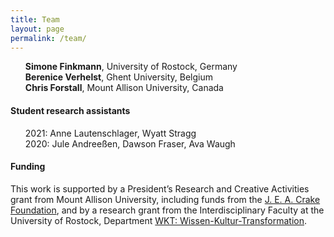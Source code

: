 ```yaml
---
title: Team
layout: page
permalink: /team/
---
```


<ul style="list-style-type: none">
  <li><strong>Simone Finkmann</strong>, University of Rostock, Germany</li>
  <li><strong>Berenice Verhelst</strong>, Ghent University, Belgium</li>
  <li><strong>Chris Forstall</strong>, Mount Allison University, Canada</li>
</ul>

<h4>Student research assistants</h4>

<ul style="list-style-type: none">
  <li>2021: Anne Lautenschlager, Wyatt Stragg</li>
  <li>2020: Jule Andreeßen, Dawson Fraser, Ava Waugh</li>
</ul>

<h4>Funding</h4>

This work is supported by a President’s Research and Creative Activities grant from Mount Allison University, including funds from the [J. E. A. Crake Foundation](http://jeacrakefoundation.org/), and by a research grant from the Interdisciplinary Faculty at the University of Rostock, Department [WKT: Wissen-Kultur-Transformation](https://www.inf.uni-rostock.de/wkt/).